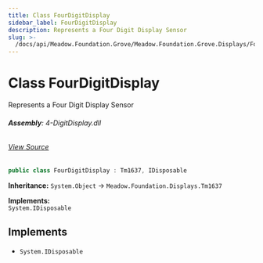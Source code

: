 ```yaml
---
title: Class FourDigitDisplay
sidebar_label: FourDigitDisplay
description: Represents a Four Digit Display Sensor
slug: >-
  /docs/api/Meadow.Foundation.Grove/Meadow.Foundation.Grove.Displays/FourDigitDisplay
---
```

# Class FourDigitDisplay
Represents a Four Digit Display Sensor

###### **Assembly**: 4-DigitDisplay.dll
###### [View Source](https://github.com/WildernessLabs/Meadow.Foundation.Grove.git/blob/develop/Source/4-DigitDisplay/Driver/4-DigitDisplay.cs#L9)
```csharp title="Declaration"
public class FourDigitDisplay : Tm1637, IDisposable
```
**Inheritance:** `System.Object` -> `Meadow.Foundation.Displays.Tm1637`

**Implements:**  
`System.IDisposable`


## Implements

* `System.IDisposable`
